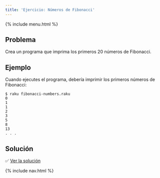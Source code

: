 ```yaml
---
title: 'Ejercicio: Números de Fibonacci'
---
```


{% include menu.html %}

## Problema

Crea un programa que imprima los primeros 20 números de Fibonacci.

## Ejemplo

Cuando ejecutes el programa, debería imprimir los primeros números de Fibonacci:

```console
$ raku fibonacci-numbers.raku
0
1
1
2
3
5
8
13
. . .
```

## Solución

✅ [Ver la solución](solution)

{% include nav.html %}